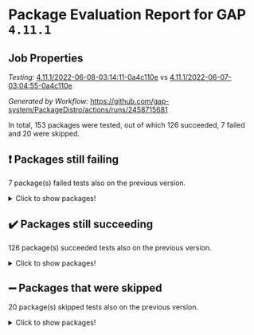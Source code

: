 # Package Evaluation Report for GAP `4.11.1`

## Job Properties

*Testing:* [4.11.1/2022-06-08-03:14:11-0a4c110e](https://github.com/gap-system/PackageDistro/blob/data/reports/4.11.1/2022-06-08-03:14:11-0a4c110e) vs [4.11.1/2022-06-07-03:04:55-0a4c110e](https://github.com/gap-system/PackageDistro/blob/data/reports/4.11.1/2022-06-07-03:04:55-0a4c110e)

*Generated by Workflow:* https://github.com/gap-system/PackageDistro/actions/runs/2458715681

In total, 153 packages were tested, out of which 126 succeeded, 7 failed and 20 were skipped.

## :exclamation: Packages still failing

7 package(s) failed tests also on the previous version.
<details><summary>Click to show packages!</summary>

- fining 1.4.1 [(failure)](https://github.com/gap-system/PackageDistro/runs/6786159148?check_suite_focus=true)
- francy 1.2.4 [(failure)](https://github.com/gap-system/PackageDistro/runs/6786159569?check_suite_focus=true)
- hap 1.39 [(failure)](https://github.com/gap-system/PackageDistro/runs/6786160132?check_suite_focus=true)
- normalizinterface 1.3.2 [(failure)](https://github.com/gap-system/PackageDistro/runs/6786161992?check_suite_focus=true)
- packagemanager 1.2 [(failure)](https://github.com/gap-system/PackageDistro/runs/6786162231?check_suite_focus=true)
- recog 1.3.2 [(failure)](https://github.com/gap-system/PackageDistro/runs/6786163053?check_suite_focus=true)
- semigroups 4.0.0 [(failure)](https://github.com/gap-system/PackageDistro/runs/6786163534?check_suite_focus=true)
</details>

## :heavy_check_mark: Packages still succeeding

126 package(s) succeeded tests also on the previous version.
<details><summary>Click to show packages!</summary>

- ace 5.4 [(success)](https://github.com/gap-system/PackageDistro/runs/6786156979?check_suite_focus=true)
- aclib 1.3.2 [(success)](https://github.com/gap-system/PackageDistro/runs/6786157038?check_suite_focus=true)
- agt 0.2 [(success)](https://github.com/gap-system/PackageDistro/runs/6786157072?check_suite_focus=true)
- alnuth 3.2.1 [(success)](https://github.com/gap-system/PackageDistro/runs/6786157108?check_suite_focus=true)
- anupq 3.2.6 [(success)](https://github.com/gap-system/PackageDistro/runs/6786157141?check_suite_focus=true)
- atlasrep 2.1.2 [(success)](https://github.com/gap-system/PackageDistro/runs/6786157174?check_suite_focus=true)
- autodoc 2022.03.10 [(success)](https://github.com/gap-system/PackageDistro/runs/6786157213?check_suite_focus=true)
- automata 1.15 [(success)](https://github.com/gap-system/PackageDistro/runs/6786157253?check_suite_focus=true)
- automgrp 1.3.2 [(success)](https://github.com/gap-system/PackageDistro/runs/6786157323?check_suite_focus=true)
- autpgrp 1.10.2 [(success)](https://github.com/gap-system/PackageDistro/runs/6786157376?check_suite_focus=true)
- cap 2022.05-09 [(success)](https://github.com/gap-system/PackageDistro/runs/6786157427?check_suite_focus=true)
- caratinterface 2.3.3 [(success)](https://github.com/gap-system/PackageDistro/runs/6786157482?check_suite_focus=true)
- cddinterface 2020.06.24 [(success)](https://github.com/gap-system/PackageDistro/runs/6786157557?check_suite_focus=true)
- circle 1.6.5 [(success)](https://github.com/gap-system/PackageDistro/runs/6786157662?check_suite_focus=true)
- classicpres 1.22 [(success)](https://github.com/gap-system/PackageDistro/runs/6786157755?check_suite_focus=true)
- cohomolo 1.6.10 [(success)](https://github.com/gap-system/PackageDistro/runs/6786157834?check_suite_focus=true)
- congruence 1.2.4 [(success)](https://github.com/gap-system/PackageDistro/runs/6786157920?check_suite_focus=true)
- corelg 1.56 [(success)](https://github.com/gap-system/PackageDistro/runs/6786158004?check_suite_focus=true)
- crime 1.6 [(success)](https://github.com/gap-system/PackageDistro/runs/6786158071?check_suite_focus=true)
- crisp 1.4.5 [(success)](https://github.com/gap-system/PackageDistro/runs/6786158128?check_suite_focus=true)
- crypting 0.10 [(success)](https://github.com/gap-system/PackageDistro/runs/6786158184?check_suite_focus=true)
- cryst 4.1.24 [(success)](https://github.com/gap-system/PackageDistro/runs/6786158232?check_suite_focus=true)
- crystcat 1.1.9 [(success)](https://github.com/gap-system/PackageDistro/runs/6786158302?check_suite_focus=true)
- ctbllib 1.3.4 [(success)](https://github.com/gap-system/PackageDistro/runs/6786158345?check_suite_focus=true)
- cubefree 1.19 [(success)](https://github.com/gap-system/PackageDistro/runs/6786158387?check_suite_focus=true)
- curlinterface 2.2.2 [(success)](https://github.com/gap-system/PackageDistro/runs/6786158448?check_suite_focus=true)
- cvec 2.7.5 [(success)](https://github.com/gap-system/PackageDistro/runs/6786158492?check_suite_focus=true)
- datastructures 0.2.7 [(success)](https://github.com/gap-system/PackageDistro/runs/6786158533?check_suite_focus=true)
- deepthought 1.0.5 [(success)](https://github.com/gap-system/PackageDistro/runs/6786158580?check_suite_focus=true)
- design 1.7 [(success)](https://github.com/gap-system/PackageDistro/runs/6786158624?check_suite_focus=true)
- difsets 2.3.1 [(success)](https://github.com/gap-system/PackageDistro/runs/6786158669?check_suite_focus=true)
- digraphs 1.5.3 [(success)](https://github.com/gap-system/PackageDistro/runs/6786158715?check_suite_focus=true)
- edim 1.3.5 [(success)](https://github.com/gap-system/PackageDistro/runs/6786158787?check_suite_focus=true)
- example 4.3.1 [(success)](https://github.com/gap-system/PackageDistro/runs/6786158860?check_suite_focus=true)
- factint 1.6.3 [(success)](https://github.com/gap-system/PackageDistro/runs/6786158942?check_suite_focus=true)
- ferret 1.0.7 [(success)](https://github.com/gap-system/PackageDistro/runs/6786159027?check_suite_focus=true)
- fga 1.4.0 [(success)](https://github.com/gap-system/PackageDistro/runs/6786159078?check_suite_focus=true)
- float 1.0.3 [(success)](https://github.com/gap-system/PackageDistro/runs/6786159244?check_suite_focus=true)
- format 1.4.3 [(success)](https://github.com/gap-system/PackageDistro/runs/6786159306?check_suite_focus=true)
- forms 1.2.7 [(success)](https://github.com/gap-system/PackageDistro/runs/6786159357?check_suite_focus=true)
- fplsa 1.2.5 [(success)](https://github.com/gap-system/PackageDistro/runs/6786159447?check_suite_focus=true)
- fr 2.4.8 [(success)](https://github.com/gap-system/PackageDistro/runs/6786159520?check_suite_focus=true)
- fwtree 1.3 [(success)](https://github.com/gap-system/PackageDistro/runs/6786159647?check_suite_focus=true)
- gbnp 1.0.5 [(success)](https://github.com/gap-system/PackageDistro/runs/6786159700?check_suite_focus=true)
- generalizedmorphismsforcap 2022.05-01 [(success)](https://github.com/gap-system/PackageDistro/runs/6786159757?check_suite_focus=true)
- genss 1.6.6 [(success)](https://github.com/gap-system/PackageDistro/runs/6786159808?check_suite_focus=true)
- gradedringforhomalg 2022.03-01 [(success)](https://github.com/gap-system/PackageDistro/runs/6786159862?check_suite_focus=true)
- grape 4.8.5 [(success)](https://github.com/gap-system/PackageDistro/runs/6786159909?check_suite_focus=true)
- groupoids 1.69 [(success)](https://github.com/gap-system/PackageDistro/runs/6786159961?check_suite_focus=true)
- grpconst 2.6.2 [(success)](https://github.com/gap-system/PackageDistro/runs/6786160006?check_suite_focus=true)
- guarana 0.96.3 [(success)](https://github.com/gap-system/PackageDistro/runs/6786160061?check_suite_focus=true)
- guava 3.16 [(success)](https://github.com/gap-system/PackageDistro/runs/6786160103?check_suite_focus=true)
- hapcryst 0.1.14 [(success)](https://github.com/gap-system/PackageDistro/runs/6786160194?check_suite_focus=true)
- hecke 1.5.3 [(success)](https://github.com/gap-system/PackageDistro/runs/6786160282?check_suite_focus=true)
- help 3.5 [(success)](https://github.com/gap-system/PackageDistro/runs/6786160380?check_suite_focus=true)
- idrel 2.44 [(success)](https://github.com/gap-system/PackageDistro/runs/6786160450?check_suite_focus=true)
- images 1.3.1 [(success)](https://github.com/gap-system/PackageDistro/runs/6786160530?check_suite_focus=true)
- intpic 0.3.0 [(success)](https://github.com/gap-system/PackageDistro/runs/6786160604?check_suite_focus=true)
- io 4.7.2 [(success)](https://github.com/gap-system/PackageDistro/runs/6786160678?check_suite_focus=true)
- irredsol 1.4.3 [(success)](https://github.com/gap-system/PackageDistro/runs/6786160745?check_suite_focus=true)
- json 2.1.0 [(success)](https://github.com/gap-system/PackageDistro/runs/6786160792?check_suite_focus=true)
- jupyterkernel 1.4.1 [(success)](https://github.com/gap-system/PackageDistro/runs/6786160862?check_suite_focus=true)
- jupyterviz 1.5.1 [(success)](https://github.com/gap-system/PackageDistro/runs/6786160923?check_suite_focus=true)
- kan 1.34 [(success)](https://github.com/gap-system/PackageDistro/runs/6786161000?check_suite_focus=true)
- kbmag 1.5.9 [(success)](https://github.com/gap-system/PackageDistro/runs/6786161063?check_suite_focus=true)
- laguna 3.9.5 [(success)](https://github.com/gap-system/PackageDistro/runs/6786161128?check_suite_focus=true)
- liealgdb 2.2.1 [(success)](https://github.com/gap-system/PackageDistro/runs/6786161179?check_suite_focus=true)
- liepring 2.6 [(success)](https://github.com/gap-system/PackageDistro/runs/6786161232?check_suite_focus=true)
- liering 2.4.2 [(success)](https://github.com/gap-system/PackageDistro/runs/6786161287?check_suite_focus=true)
- linearalgebraforcap 2022.05-04 [(success)](https://github.com/gap-system/PackageDistro/runs/6786161324?check_suite_focus=true)
- loops 3.4.1 [(success)](https://github.com/gap-system/PackageDistro/runs/6786161358?check_suite_focus=true)
- lpres 1.0.3 [(success)](https://github.com/gap-system/PackageDistro/runs/6786161394?check_suite_focus=true)
- majoranaalgebras 1.4 [(success)](https://github.com/gap-system/PackageDistro/runs/6786161450?check_suite_focus=true)
- mapclass 1.4.5 [(success)](https://github.com/gap-system/PackageDistro/runs/6786161513?check_suite_focus=true)
- matgrp 0.64 [(success)](https://github.com/gap-system/PackageDistro/runs/6786161602?check_suite_focus=true)
- modisom 2.5.2 [(success)](https://github.com/gap-system/PackageDistro/runs/6786161681?check_suite_focus=true)
- modulepresentationsforcap 2022.05-03 [(success)](https://github.com/gap-system/PackageDistro/runs/6786161750?check_suite_focus=true)
- monoidalcategories 2022.05-06 [(success)](https://github.com/gap-system/PackageDistro/runs/6786161794?check_suite_focus=true)
- nconvex 2020.11-04 [(success)](https://github.com/gap-system/PackageDistro/runs/6786161852?check_suite_focus=true)
- nilmat 1.4.1 [(success)](https://github.com/gap-system/PackageDistro/runs/6786161905?check_suite_focus=true)
- nock 1.5 [(success)](https://github.com/gap-system/PackageDistro/runs/6786161951?check_suite_focus=true)
- nq 2.5.8 [(success)](https://github.com/gap-system/PackageDistro/runs/6786162033?check_suite_focus=true)
- numericalsgps 1.3.0 [(success)](https://github.com/gap-system/PackageDistro/runs/6786162071?check_suite_focus=true)
- openmath 11.5.1 [(success)](https://github.com/gap-system/PackageDistro/runs/6786162116?check_suite_focus=true)
- orb 4.8.4 [(success)](https://github.com/gap-system/PackageDistro/runs/6786162193?check_suite_focus=true)
- patternclass 2.4.2 [(success)](https://github.com/gap-system/PackageDistro/runs/6786162281?check_suite_focus=true)
- permut 2.0.4 [(success)](https://github.com/gap-system/PackageDistro/runs/6786162323?check_suite_focus=true)
- polenta 1.3.10 [(success)](https://github.com/gap-system/PackageDistro/runs/6786162376?check_suite_focus=true)
- polymaking 0.8.6 [(success)](https://github.com/gap-system/PackageDistro/runs/6786162444?check_suite_focus=true)
- primgrp 3.4.2 [(success)](https://github.com/gap-system/PackageDistro/runs/6786162489?check_suite_focus=true)
- profiling 2.5.0 [(success)](https://github.com/gap-system/PackageDistro/runs/6786162545?check_suite_focus=true)
- qpa 1.33 [(success)](https://github.com/gap-system/PackageDistro/runs/6786162602?check_suite_focus=true)
- quagroup 1.8.3 [(success)](https://github.com/gap-system/PackageDistro/runs/6786162652?check_suite_focus=true)
- radiroot 2.9 [(success)](https://github.com/gap-system/PackageDistro/runs/6786162731?check_suite_focus=true)
- rcwa 4.6.4 [(success)](https://github.com/gap-system/PackageDistro/runs/6786162820?check_suite_focus=true)
- rds 1.8 [(success)](https://github.com/gap-system/PackageDistro/runs/6786162920?check_suite_focus=true)
- repndecomp 1.2.1 [(success)](https://github.com/gap-system/PackageDistro/runs/6786163164?check_suite_focus=true)
- repsn 3.1.0 [(success)](https://github.com/gap-system/PackageDistro/runs/6786163280?check_suite_focus=true)
- resclasses 4.7.2 [(success)](https://github.com/gap-system/PackageDistro/runs/6786163369?check_suite_focus=true)
- scscp 2.3.1 [(success)](https://github.com/gap-system/PackageDistro/runs/6786163465?check_suite_focus=true)
- sglppow 2.2 [(success)](https://github.com/gap-system/PackageDistro/runs/6786163609?check_suite_focus=true)
- sgpviz 0.999.5 [(success)](https://github.com/gap-system/PackageDistro/runs/6786163662?check_suite_focus=true)
- simpcomp 2.1.14 [(success)](https://github.com/gap-system/PackageDistro/runs/6786163753?check_suite_focus=true)
- singular 2020.12.18 [(success)](https://github.com/gap-system/PackageDistro/runs/6786163791?check_suite_focus=true)
- sla 1.5.3 [(success)](https://github.com/gap-system/PackageDistro/runs/6786163839?check_suite_focus=true)
- smallgrp 1.5 [(success)](https://github.com/gap-system/PackageDistro/runs/6786163878?check_suite_focus=true)
- smallsemi 0.6.13 [(success)](https://github.com/gap-system/PackageDistro/runs/6786163914?check_suite_focus=true)
- sonata 2.9.4 [(success)](https://github.com/gap-system/PackageDistro/runs/6786163954?check_suite_focus=true)
- sophus 1.25 [(success)](https://github.com/gap-system/PackageDistro/runs/6786163998?check_suite_focus=true)
- spinsym 1.5.2 [(success)](https://github.com/gap-system/PackageDistro/runs/6786164048?check_suite_focus=true)
- symbcompcc 1.3.2 [(success)](https://github.com/gap-system/PackageDistro/runs/6786164104?check_suite_focus=true)
- thelma 1.3 [(success)](https://github.com/gap-system/PackageDistro/runs/6786164168?check_suite_focus=true)
- tomlib 1.2.9 [(success)](https://github.com/gap-system/PackageDistro/runs/6786164252?check_suite_focus=true)
- toric 1.9.5 [(success)](https://github.com/gap-system/PackageDistro/runs/6786164312?check_suite_focus=true)
- transgrp 3.6.2 [(success)](https://github.com/gap-system/PackageDistro/runs/6786164397?check_suite_focus=true)
- ugaly 4.0.2 [(success)](https://github.com/gap-system/PackageDistro/runs/6786164487?check_suite_focus=true)
- unipot 1.5 [(success)](https://github.com/gap-system/PackageDistro/runs/6786164568?check_suite_focus=true)
- unitlib 4.1.0 [(success)](https://github.com/gap-system/PackageDistro/runs/6786164656?check_suite_focus=true)
- utils 0.72 [(success)](https://github.com/gap-system/PackageDistro/runs/6786164710?check_suite_focus=true)
- uuid 0.7 [(success)](https://github.com/gap-system/PackageDistro/runs/6786164752?check_suite_focus=true)
- walrus 0.9991 [(success)](https://github.com/gap-system/PackageDistro/runs/6786164793?check_suite_focus=true)
- wedderga 4.10.2 [(success)](https://github.com/gap-system/PackageDistro/runs/6786164830?check_suite_focus=true)
- xmod 2.88 [(success)](https://github.com/gap-system/PackageDistro/runs/6786164874?check_suite_focus=true)
- xmodalg 1.22 [(success)](https://github.com/gap-system/PackageDistro/runs/6786164909?check_suite_focus=true)
- yangbaxter 0.10.0 [(success)](https://github.com/gap-system/PackageDistro/runs/6786164950?check_suite_focus=true)
- zeromqinterface 0.13 [(success)](https://github.com/gap-system/PackageDistro/runs/6786164994?check_suite_focus=true)
</details>

## :heavy_minus_sign: Packages that were skipped

20 package(s) skipped tests also on the previous version.
<details><summary>Click to show packages!</summary>

- 4ti2interface 2022.03-01 [(skipped)](https://github.com/gap-system/PackageDistro/runs/6786066732?check_suite_focus=true)
- browse 1.8.14 [(skipped)](https://github.com/gap-system/PackageDistro/runs/6786066732?check_suite_focus=true)
- examplesforhomalg 2022.03-01 [(skipped)](https://github.com/gap-system/PackageDistro/runs/6786066732?check_suite_focus=true)
- gapdoc 1.6.5 [(skipped)](https://github.com/gap-system/PackageDistro/runs/6786066732?check_suite_focus=true)
- gauss 2022.03-01 [(skipped)](https://github.com/gap-system/PackageDistro/runs/6786066732?check_suite_focus=true)
- gaussforhomalg 2022.03-01 [(skipped)](https://github.com/gap-system/PackageDistro/runs/6786066732?check_suite_focus=true)
- gradedmodules 2022.03-01 [(skipped)](https://github.com/gap-system/PackageDistro/runs/6786066732?check_suite_focus=true)
- homalg 2022.03-01 [(skipped)](https://github.com/gap-system/PackageDistro/runs/6786066732?check_suite_focus=true)
- homalgtocas 2022.03-01 [(skipped)](https://github.com/gap-system/PackageDistro/runs/6786066732?check_suite_focus=true)
- io_forhomalg 2022.03-01 [(skipped)](https://github.com/gap-system/PackageDistro/runs/6786066732?check_suite_focus=true)
- itc 1.5.1 [(skipped)](https://github.com/gap-system/PackageDistro/runs/6786066732?check_suite_focus=true)
- localizeringforhomalg 2022.03-01 [(skipped)](https://github.com/gap-system/PackageDistro/runs/6786066732?check_suite_focus=true)
- matricesforhomalg 2022.04-01 [(skipped)](https://github.com/gap-system/PackageDistro/runs/6786066732?check_suite_focus=true)
- modules 2022.03-01 [(skipped)](https://github.com/gap-system/PackageDistro/runs/6786066732?check_suite_focus=true)
- polycyclic 2.16 [(skipped)](https://github.com/gap-system/PackageDistro/runs/6786066732?check_suite_focus=true)
- ringsforhomalg 2022.04-01 [(skipped)](https://github.com/gap-system/PackageDistro/runs/6786066732?check_suite_focus=true)
- sco 2022.03-01 [(skipped)](https://github.com/gap-system/PackageDistro/runs/6786066732?check_suite_focus=true)
- toolsforhomalg 2022.05-01 [(skipped)](https://github.com/gap-system/PackageDistro/runs/6786066732?check_suite_focus=true)
- toricvarieties 2022.03.23 [(skipped)](https://github.com/gap-system/PackageDistro/runs/6786066732?check_suite_focus=true)
- xgap 4.31 [(skipped)](https://github.com/gap-system/PackageDistro/runs/6786066732?check_suite_focus=true)
</details>

